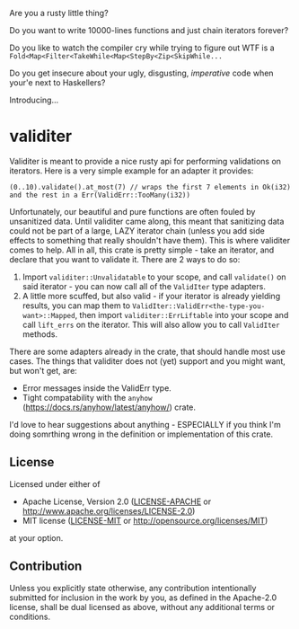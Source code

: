 Are you a rusty little thing?

Do you want to write 10000-lines functions and just chain iterators forever? 

Do you like to watch the compiler cry while trying to figure out WTF is a `Fold<Map<Filter<TakeWhile<Map<StepBy<Zip<SkipWhile...`

Do you get insecure about your ugly, disgusting, _imperative_ code when your'e next to Haskellers?

Introducing...
# validiter

Validiter is meant to provide a nice rusty api for performing validations on iterators. Here is a very simple example for an adapter it provides:
```
(0..10).validate().at_most(7) // wraps the first 7 elements in Ok(i32) and the rest in a Err(ValidErr::TooMany(i32))
```

Unfortunately, our beautiful and pure functions are often fouled by unsanitized data. Until validiter came along, this meant that sanitizing data
could not be part of a large, LAZY iterator chain (unless you add side effects to something that really shouldn't have them). This is where validiter
comes to help.
All in all, this crate is pretty simple - take an iterator, and declare that you want to validate it. There are 2 ways to do so:
1. Import `validiter::Unvalidatable` to your scope, and call `validate()` on said iterator - you can now call all of the `ValidIter` type adapters.
2. A little more scuffed, but also valid - if your iterator is already yielding results, you can map them to `ValidIter::ValidErr<the-type-you-want>::Mapped`,
   then import `validiter::ErrLiftable` into your scope and call `lift_errs` on the iterator. This will also allow you to call `ValidIter` methods.

There are some adapters already in the crate, that should handle most use cases. The things that validiter does not (yet) support and you might want, but won't
get, are:
- Error messages inside the ValidErr type.
- Tight compatability with the `anyhow` (https://docs.rs/anyhow/latest/anyhow/) crate.

I'd love to hear suggestions about anything - ESPECIALLY if you think I'm doing somrthing wrong in the definition or implementation of this crate.


## License

Licensed under either of

 * Apache License, Version 2.0
   ([LICENSE-APACHE](LICENSE-APACHE) or http://www.apache.org/licenses/LICENSE-2.0)
 * MIT license
   ([LICENSE-MIT](LICENSE-MIT) or http://opensource.org/licenses/MIT)

at your option.

## Contribution

Unless you explicitly state otherwise, any contribution intentionally submitted
for inclusion in the work by you, as defined in the Apache-2.0 license, shall be
dual licensed as above, without any additional terms or conditions.
